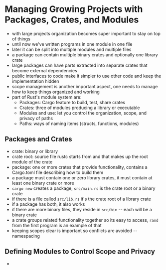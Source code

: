 # Managing Growing Projects with Packages, Crates, and Modules

- with large projects organization becomes super important to stay on top of
things
- until now we've written programs in one module in one file
- later it can be split into multiple modules and multiple files
- a package can contain multiple binary crates and optionally one library crate
- large packages can have parts extracted into separate crates that become
external dependencies
- public interfaces to code make it simpler to use other code and keep the
implementation hidden
- scope management is another important aspect, one needs to manage how to keep
things organized and working
- part of Rust's module system are:
    - Packages: Cargo feature to build, test, share crates
    - Crates: three of modules producing a library or executable
    - Modules and use: let you control the organization, scope, and privacy of
    paths
    - Paths: ways of naming items (structs, functions, modules)

## Packages and Crates

- crate: binary or library
- crate root: source file rustc starts from and that makes up the root module
of the crate
- package: one or more crates that provide functionality, contains a Cargo.toml
file describing how to build them
- a package must contain one or zero library crates, it must contain at least
one binary crate or more
- `cargo new` creates a package, `src/main.rs` is the crate root or a binary
crate
- if there is a file called `src/lib.rs` it's the crate root of a library crate
- if a package has both, it also works
- if there are more binary files, they reside in `src/bin` -- each will be
a binary crate
- a crate groups related functionality together so its easy to access, `rand`
from the first program is an example of that
- keeping scopes clear is important so conflicts are avoided -- namespacing

## Defining Modules to Control Scope and Privacy

- 
